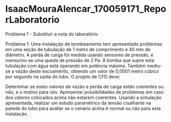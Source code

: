 # IsaacMouraAlencar_170059171_ReporLaboratorio
Problema 1 - Substituir a nota do laboratório

Problema 1: Uma instalação de bombeamento tem apresentado problemas em uma seção de tubulação de 1 metro de comprimento e 40 mm de diâmetro. A perda de carga foi medida usando sensores de pressão, e mensurou-se uma queda de pressão de 2 Pa. A bomba que supre esta tubulação com água está operando em potência máxima. Também mediu-se a vazão deste escoamento, obtendo um valor de 0,0001 metro cúbico por segundo na saída do tubo. O projeto de CFD deve:

Determinar se estes valores de vazão e perda de carga estão coerentes ou não, e o motivo para isto.
Apresentar possibilidades de problemas em caso dos valores colocados acima não estarem coerentes.
Usando a simulação apresentada, realizar um estudo paramétrico da tensão cisalhante na parede do tubo para avaliar se o cenário acima é normal ou não para esta instalação.
